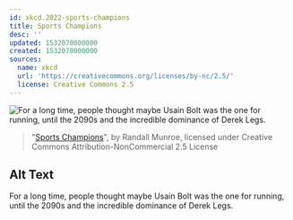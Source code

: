 ```yaml
---
id: xkcd.2022-sports-champions
title: Sports Champions
desc: ''
updated: 1532070000000
created: 1532070000000
sources:
  name: xkcd
  url: 'https://creativecommons.org/licenses/by-nc/2.5/'
  license: Creative Commons 2.5
---
```

![For a long time, people thought maybe Usain Bolt was the one for running, until the 2090s and the incredible dominance of Derek Legs.](https://imgs.xkcd.com/comics/sports_champions.png)
> "[Sports Champions](https://xkcd.com/2022/)", by Randall Munroe, licensed under Creative Commons Attribution-NonCommercial 2.5 License

## Alt Text
For a long time, people thought maybe Usain Bolt was the one for running, until the 2090s and the incredible dominance of Derek Legs.
